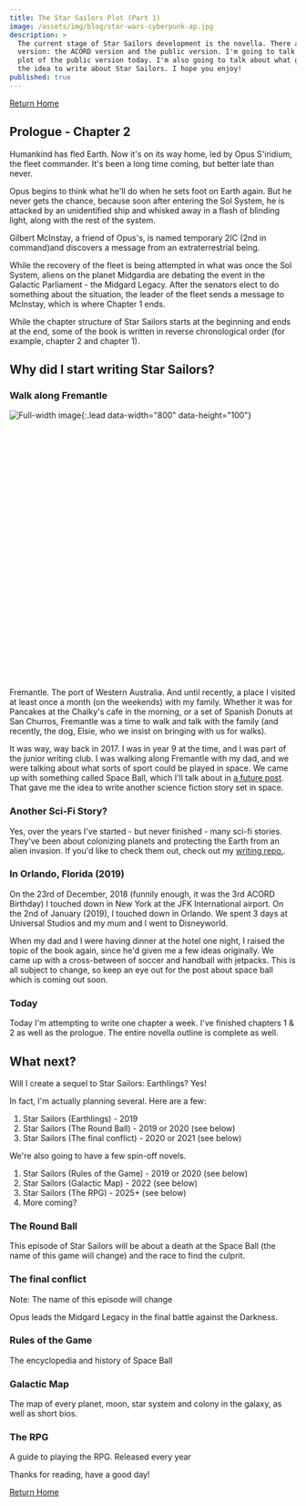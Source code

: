 ```yaml
---
title: The Star Sailors Plot (Part 1)
image: /assets/img/blog/star-wars-cyberpunk-ap.jpg
description: >
  The current stage of Star Sailors development is the novella. There are 2
  version: the ACORD version and the public version. I'm going to talk about the
  plot of the public version today. I'm also going to talk about what gave me
  the idea to write about Star Sailors. I hope you enjoy!
published: true
---
```


[Return Home](http://acord-robotics.github.io/starsailors/)

## Prologue - Chapter 2
Humankind has fled Earth. Now it's on its way home, led by Opus S'iridium, the fleet commander. It's been a long time coming, but better late than never.

Opus begins to think what he'll do when he sets foot on Earth again. But he never gets the chance, because soon after entering the Sol System, he is attacked by an unidentified ship and whisked away in a flash of blinding light, along with the rest of the system.

Gilbert McInstay, a friend of Opus's, is named temporary 2IC (2nd in command)and discovers a message from an extraterrestrial being.

While the recovery of the fleet is being attempted in what was once the Sol System, aliens on the planet Midgardia are debating the event in the Galactic Parliament - the Midgard Legacy. After the senators elect to do something about the situation, the leader of the fleet sends a message to McInstay, which is where Chapter 1 ends. 

While the chapter structure of Star Sailors starts at the beginning and ends at the end, some of the book is written in reverse chronological order (for example, chapter 2 and chapter 1).

## Why did I start writing Star Sailors?
### Walk along Fremantle

![Full-width image](https://fremantlestuff.info/parks/img/SFFC.jpg){:.lead data-width="800" data-height="100"}

<div class="codegena_iframe" data-src="http://allianceofdroids.org.au/aod/" style="height:441px;width:750px;" data-responsive="true" data-img="http://blog.allianceofdroids.org.au/wp-content/uploads/2019/02/ACORD.v1.png" data-css="background:url('//codegena.com/wp-content/uploads/2015/09/loading.gif') white center center no-repeat;border:0px;"></div><script src="https://rawgit.com/shaneapen/Codegena/master/async-iframe.js"></script>

Fremantle. The port of Western Australia. And until recently, a place I visited at least once a month (on the weekends) with my family. Whether it was for Pancakes at the Chalky's cafe in the morning, or a set of Spanish Donuts at San Churros, Fremantle was a time to walk and talk with the family (and recently, the dog, Elsie, who we insist on bringing with us for walks).

It was way, way back in 2017. I was in year 9 at the time, and I was part of the junior writing club. I was walking along Fremantle with my dad, and we were talking about what sorts of sport could be played in space. We came up with something called Space Ball, which I'll talk about in [a future post](http://acord-robotics.github.io/starsailors/hydejack/2019-03-16-space-ball/). That gave me the idea to write another science fiction story set in space.

### Another Sci-Fi Story?
Yes, over the years I've started - but never finished - many sci-fi stories. They've been about colonizing planets and protecting the Earth from an alien invasion. If you'd like to check them out, check out my [writing repo.](http://irisdroidology.github.io/writing-repo/). 

### In Orlando, Florida (2019)
On the 23rd of December, 2018 (funnily enough, it was the 3rd ACORD Birthday) I touched down in New York at the JFK International airport. On the 2nd of January (2019), I touched down in Orlando. We spent 3 days at Universal Studios and my mum and I went to Disneyworld. 

When my dad and I were having dinner at the hotel one night, I raised the topic of the book again, since he'd given me a few ideas originally. We came up with a cross-between of soccer and handball with jetpacks. This is all subject to change, so keep an eye out for the post about space ball which is coming out soon.

### Today
Today I'm attempting to write one chapter a week. I've finished chapters 1 & 2 as well as the prologue. The entire novella outline is complete as well.

## What next?
Will I create a sequel to Star Sailors: Earthlings? Yes!

In fact, I'm actually planning several. Here are a few:

1. Star Sailors (Earthlings) - 2019
2. Star Sailors (The Round Ball) - 2019 or 2020 (see below)
3. Star Sailors (The final conflict) - 2020 or 2021 (see below)

We're also going to have a few spin-off novels.

1. Star Sailors (Rules of the Game) - 2019 or 2020 (see below)
2. Star Sailors (Galactic Map) - 2022 (see below)
3. Star Sailors (The RPG) - 2025+ (see below)
4. More coming?

### The Round Ball
This episode of Star Sailors will be about a death at the Space Ball (the name of this game will change) and the race to find the culprit.

### The final conflict 
Note: The name of this episode will change

Opus leads the Midgard Legacy in the final battle against the Darkness.

### Rules of the Game
The encyclopedia and history of Space Ball

### Galactic Map
The map of every planet, moon, star system and colony in the galaxy, as well as short bios.

### The RPG
A guide to playing the RPG. Released every year

Thanks for reading, have a good day!

[Return Home](http://acord-robotics.github.io/starsailors/)
